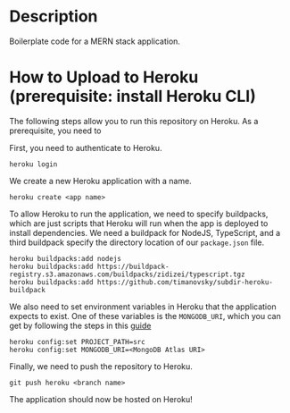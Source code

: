 # Description
Boilerplate code for a MERN stack application.

# How to Upload to Heroku (prerequisite: install Heroku CLI)
The following steps allow you to run this repository on Heroku. As a prerequisite,
you need to 

First, you need to authenticate to Heroku.

    heroku login

We create a new Heroku application with a name.

    heroku create <app name>

To allow Heroku to run the application, we need to specify buildpacks, which
are just scripts that Heroku will run when the app is deployed to install
dependencies. We need a buildpack for NodeJS, TypeScript, and a third buildpack
specify the directory location of our `package.json` file.

    heroku buildpacks:add nodejs
    heroku buildpacks:add https://buildpack-registry.s3.amazonaws.com/buildpacks/zidizei/typescript.tgz
    heroku buildpacks:add https://github.com/timanovsky/subdir-heroku-buildpack

We also need to set environment variables in Heroku that the application
expects to exist. One of these variables is the `MONGODB_URI`, which you can
get by following the steps in this [guide](https://www.mongodb.com/developer/products/atlas/use-atlas-on-heroku/)

    heroku config:set PROJECT_PATH=src
    heroku config:set MONGODB_URI=<MongoDB Atlas URI>

Finally, we need to push the repository to Heroku.

    git push heroku <branch name>

The application should now be hosted on Heroku!
